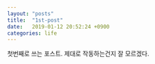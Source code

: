 ```yaml
---
layout: "posts"
title:  "1st-post"
date:   2019-01-12 20:52:24 +0900
categories: life
---
```

첫번째로 쓰는 포스트. 제대로 작동하는건지 잘 모르겠다.

